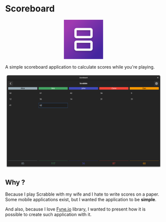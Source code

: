 # Scoreboard

<p align="center">
    <img src="./Icon.png" style="width: 25%" />
</p>

A simple scoreboard application to calculate scores while you're playing.

![Scores](./captures/3-scores.png)

## Why ?

Because I play Scrabble with my wife and I hate to write scores on a paper. Some mobile applications exist, but I wanted the application to be **simple**.

And also, because I love [Fyne.io](https://fyne.io) library, I wanted to present how it is possible to create such application with it.

